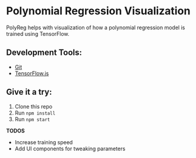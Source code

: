 # Polynomial Regression Visualization
PolyReg helps with visualization of how a polynomial regression model is trained using TensorFlow.

## Development Tools:
* [Git](http://git-scm.com/)
* [TensorFlow.js](https://js.tensorflow.org/)

## Give it a try:
1. Clone this repo
2. Run `npm install`
3. Run `npm start`


__TODOS__
- Increase training speed
- Add UI components for tweaking parameters

